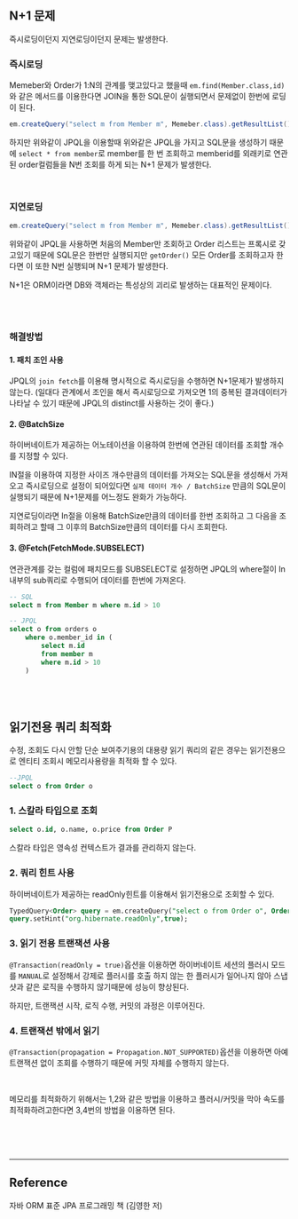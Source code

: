 ## N+1 문제

즉시로딩이던지 지연로딩이던지 문제는 발생한다.

### 즉시로딩

Memeber와 Order가 1:N의 관계를 맺고있다고 했을때 `em.find(Member.class,id)`와 같은 메서드를 이용한다면 JOIN을 통한 SQL문이 실행되면서 문제없이 한번에 로딩이 된다.

```java
em.createQuery("select m from Member m", Memeber.class).getResultList();
```

하지만 위와같이 JPQL을 이용할때 위와같은 JPQL을 가지고 SQL문을 생성하기 때문에 `select * from member`로 member를 한 번 조회하고 memberid를 외래키로 연관된 order컬럼들을 N번 조회를 하게 되는 N+1 문제가 발생한다.

<br>

### 지연로딩

```java
em.createQuery("select m from Member m", Memeber.class).getResultList();
```

위와같이 JPQL을 사용하면 처음의 Member만 조회하고 Order 리스트는 프록시로 갖고있기 때문에 SQL문은 한번만 실행되지만 `getOrder()` 모든 Order를 조회하고자 한다면 이 또한 N번 실행되며 N+1 문제가 발생한다.

N+1은 ORM이라면 DB와 객체라는 특성상의 괴리로 발생하는 대표적인 문제이다.

<br><br>

### 해결방법

#### 1. 패치 조인 사용

JPQL의 `join fetch`를 이용해 명시적으로 즉시로딩을 수행하면 N+1문제가 발생하지 않는다. (일대다 관계에서 조인을 해서 즉시로딩으로 가져오면 1의 중복된 결과데이터가 나타날 수 있기 때문에 JPQL의 distinct를 사용하는 것이 좋다.)

#### 2. @BatchSize

하이버네이트가 제공하는 어노테이션을 이용하여 한번에 연관된 데이터를 조회할 개수를 지정할 수 있다.

IN절을 이용하여 지정한 사이즈 개수만큼의 데이터를 가져오는 SQL문을 생성해서 가져오고 즉시로딩으로 설정이 되어있다면 `실제 데이터 개수 / BatchSize` 만큼의 SQL문이 실행되기 때문에 N+1문제를 어느정도 완화가 가능하다.

지연로딩이라면 In절을 이용해 BatchSize만큼의 데이터를 한번 조회하고 그 다음을 조회하려고 할때 그 이후의 BatchSize만큼의 데이터를 다시 조회한다.

#### 3. @Fetch(FetchMode.SUBSELECT)

연관관계를 갖는 컬럼에 패치모드를 SUBSELECT로 설정하면 JPQL의 where절이 In 내부의 sub쿼리로 수행되어 데이터를 한번에 가져온다.

```sql
-- SQL
select m from Member m where m.id > 10

-- JPQL
select o from orders o
    where o.member_id in (
        select m.id
        from member m
        where m.id > 10
    )
```

<br><br>

## 읽기전용 쿼리 최적화

수정, 조회도 다시 안할 단순 보여주기용의 대용량 읽기 쿼리의 같은 경우는 읽기전용으로 엔티티 조회시 메모리사용량을 최적화 할 수 있다.

```sql
--JPQL
select o from Order o
```

### 1. 스칼라 타입으로 조회

```sql
select o.id, o.name, o.price from Order P
```

스칼라 타입은 영속성 컨텍스트가 결과를 관리하지 않는다.

### 2. 쿼리 힌트 사용

하이버네이트가 제공하는 readOnly힌트를 이용해서 읽기전용으로 조회할 수 있다.

```sql
TypedQuery<Order> query = em.createQuery("select o from Order o", Order.class);
query.setHint("org.hibernate.readOnly",true);
```

### 3. 읽기 전용 트랜잭션 사용

`@Transaction(readOnly = true)`옵션을 이용하면 하이버네이트 세션의 플러시 모드를 `MANUAL`로 설정해서 강제로 플러시를 호출 하지 않는 한 플러시가 일어나지 않아 스냅샷과 같은 로직을 수행하지 않기때문에 성능이 향상된다.

하지만, 트랜잭션 시작, 로직 수행, 커밋의 과정은 이루어진다.

### 4. 트랜잭션 밖에서 읽기

`@Transaction(propagation = Propagation.NOT_SUPPORTED)`옵션을 이용하면 아예 트랜잭션 없이 조회를 수행하기 때문에 커밋 자체를 수행하지 않는다.

<br>

메모리를 최적화하기 위해서는 1,2와 같은 방법을 이용하고 플러시/커밋을 막아 속도를 최적화하려고한다면 3,4번의 방법을 이용하면 된다.

<br><br><br>

---

## Reference

자바 ORM 표준 JPA 프로그래밍 책 (김영한 저)
